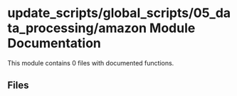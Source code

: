 # update_scripts/global_scripts/05_data_processing/amazon Module Documentation

This module contains 0 files with documented functions.

## Files
